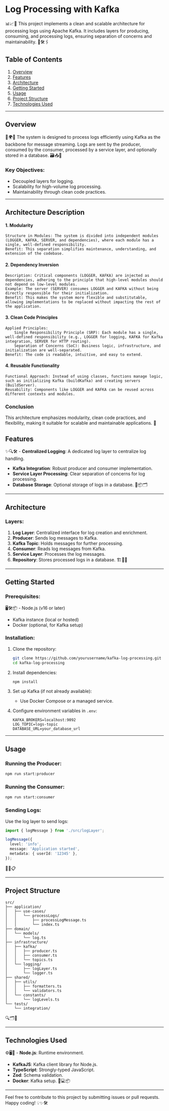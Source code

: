 # Log Processing with Kafka

📊📈📡 This project implements a clean and scalable architecture for processing logs using Apache Kafka. It includes layers for producing, consuming, and processing logs, ensuring separation of concerns and maintainability. 🎯🛠️🖇️

## Table of Contents

1. [Overview](#overview)
2. [Features](#features)
3. [Architecture](#architecture)
4. [Getting Started](#getting-started)
5. [Usage](#usage)
6. [Project Structure](#project-structure)
7. [Technologies Used](#technologies-used)

---

## Overview

🚀🌍📜 The system is designed to process logs efficiently using Kafka as the backbone for message streaming. Logs are sent by the producer, consumed by the consumer, processed by a service layer, and optionally stored in a database. 🗃️📥📝

### Key Objectives:
- Decoupled layers for logging.
- Scalability for high-volume log processing.
- Maintainability through clean code practices.

---
## Architecture Description
#### 1. Modularity

    Structure in Modules: The system is divided into independent modules (LOGGER, KAFKA, SERVER, and dependencies), where each module has a single, well-defined responsibility.
    Benefit: This separation simplifies maintenance, understanding, and extension of the codebase.

#### 2. Dependency Inversion

    Description: Critical components (LOGGER, KAFKA) are injected as dependencies, adhering to the principle that high-level modules should not depend on low-level modules.
    Example: The server (SERVER) consumes LOGGER and KAFKA without being directly responsible for their initialization.
    Benefit: This makes the system more flexible and substitutable, allowing implementations to be replaced without impacting the rest of the application.

#### 3. Clean Code Principles

    Applied Principles:
        Single Responsibility Principle (SRP): Each module has a single, well-defined responsibility (e.g., LOGGER for logging, KAFKA for Kafka integration, SERVER for HTTP routing).
        Separation of Concerns (SoC): Business logic, infrastructure, and initialization are well-separated.
    Benefit: The code is readable, intuitive, and easy to extend.

#### 4. Reusable Functionality

    Functional Approach: Instead of using classes, functions manage logic, such as initializing Kafka (buildKafka) and creating servers (BuildServer).
    Reusability: Components like LOGGER and KAFKA can be reused across different contexts and modules.

### Conclusion

This architecture emphasizes modularity, clean code practices, and flexibility, making it suitable for scalable and maintainable applications. 🚀


## Features

✨🔍🛠️ - **Centralized Logging**: A dedicated log layer to centralize log handling.
- **Kafka Integration**: Robust producer and consumer implementation.
- **Service Layer Processing**: Clear separation of concerns for log processing.
- **Database Storage**: Optional storage of logs in a database. 💾📦🗂️

---

## Architecture

### Layers:

1. **Log Layer**: Centralized interface for log creation and enrichment.
2. **Producer**: Sends log messages to Kafka.
3. **Kafka Topic**: Holds messages for further processing.
4. **Consumer**: Reads log messages from Kafka.
5. **Service Layer**: Processes the log messages.
6. **Repository**: Stores processed logs in a database. 🏗️🔄🔑

---

## Getting Started

### Prerequisites:

🖥️🛠️📦 - Node.js (v16 or later)
- Kafka instance (local or hosted)
- Docker (optional, for Kafka setup)

### Installation:

1. Clone the repository:
   ```bash
   git clone https://github.com/yourusername/kafka-log-processing.git
   cd kafka-log-processing
   ```

2. Install dependencies:
   ```bash
   npm install
   ```

3. Set up Kafka (if not already available):
   - Use Docker Compose or a managed service.

4. Configure environment variables in `.env`:
   ```
   KAFKA_BROKERS=localhost:9092
   LOG_TOPIC=logs-topic
   DATABASE_URL=your_database_url
   ```

---

## Usage

### Running the Producer:
```bash
npm run start:producer
```

### Running the Consumer:
```bash
npm run start:consumer
```

### Sending Logs:
Use the log layer to send logs:
```typescript
import { logMessage } from './src/logLayer';

logMessage({
  level: 'info',
  message: 'Application started',
  metadata: { userId: '12345' },
});
```

🌟📨📋

---

## Project Structure

```
src/
├── application/
│   ├── use-cases/
│   │   └── processLogs/
│   │       ├── processLogMessage.ts
│   │       └── index.ts
├── domain/
│   └── models/
│       └── log.ts
├── infrastructure/
│   ├── kafka/
│   │   ├── producer.ts
│   │   ├── consumer.ts
│   │   └── topics.ts
│   └── logging/
│       ├── logLayer.ts
│       └── logger.ts
├── shared/
│   ├── utils/
│   │   ├── formatters.ts
│   │   └── validators.ts
│   └── constants/
│       └── logLevels.ts
└── tests/
    └── integration/
```

🔍🗂️📁

---

## Technologies Used

⚙️🖥️🚀 - **Node.js**: Runtime environment.
- **KafkaJS**: Kafka client library for Node.js.
- **TypeScript**: Strongly-typed JavaScript.
- **Zod**: Schema validation.
- **Docker**: Kafka setup. 🐳💻📦

---

Feel free to contribute to this project by submitting issues or pull requests. Happy coding! 💡✨🛠️

